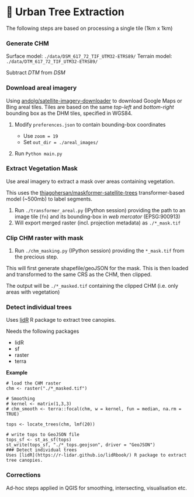 # 🌳 Urban Tree Extraction

The following steps are based on processing a single tile (1km x 1km)

### Generate CHM

Surface model: `./data/DSM_617_72_TIF_UTM32-ETRS89/`
Terrain model:  `./data/DTM_617_72_TIF_UTM32-ETRS89/`

Subtract *DTM*  from *DSM*

### Download areal imagery
Using [andolg/satellite-imagery-downloader](https://github.com/andolg/satellite-imagery-downloader) to download Google Maps or Bing areal tiles.
Tiles are based on the same *top-left* and *bottom-right* bounding box as the DHM tiles, specified in WGS84. 

1. Modify `preferences.json` to contain bounding-box coordinates
   * Use ```zoom = 19``` 
   * Set `out_dir = ./areal_images/`

2. Run `Python main.py`

### Extract Vegetation Mask
Use areal imagery to extract a mask over areas containing vegetation.

This uses the [thiagohersan/maskformer-satellite-trees](https://huggingface.co/thiagohersan/maskformer-satellite-trees) transformer-based model (~500mb) to label segments. 

1. Run `./transformer_areal.py`  (IPython session) providing the path to an image tile (`fn`) and its bounding-box in *web mercator* (EPSG:900913)
2. Will export merged raster (incl. projection metadata) as `./*_mask.tif`

### Clip CHM raster with mask

1. Run `./chm_masking.py`  (IPython session) providing the `*_mask.tif` from the precious step. 

This will first generate shapefile/geoJSON for the mask. This is then loaded and transformed to the same CRS as the CHM, then clipped. 

The output will be `./*_masked.tif` containing the clipped CHM (i.e. only areas with vegetation)

### Detect individual trees
Uses [lidR](https://r-lidar.github.io/lidRbook/) R package to extract tree canopies. 

Needs the following packages
* lidR
* sf
* raster
* terra

**Example**
```
# load the CHM raster
chm <- raster("./*_masked.tif")

# Smoothing
# kernel <- matrix(1,3,3)
# chm_smooth <- terra::focal(chm, w = kernel, fun = median, na.rm = TRUE)

tops <- locate_trees(chm, lmf(20))

# write tops to GeoJSON file
tops_sf <- st_as_sf(tops)
st_write(tops_sf, "./*_tops.geojson", driver = "GeoJSON")
### Detect individual trees
Uses [lidR](https://r-lidar.github.io/lidRbook/) R package to extract tree canopies. 

```


### Corrections
Ad-hoc steps applied in QGIS for smoothing, intersecting, visualisation etc.
